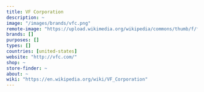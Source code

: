 ```yaml
---
title: VF Corporation
description: ~
image: "/images/brands/vfc.png"
remote-image: "https://upload.wikimedia.org/wikipedia/commons/thumb/f/f1/Vfc-l.gif/150px-Vfc-l.gif"
brands: []
purposes: []
types: []
countries: [united-states]
website: "http://vfc.com/"
shop: ~
store-finder: ~
about: ~
wiki: "https://en.wikipedia.org/wiki/VF_Corporation"
---
```

